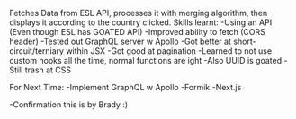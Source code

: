 Fetches Data from ESL API, processes it with merging algorithm, then displays it according to the country clicked. 
Skills learnt:
-Using an API (Even though ESL has GOATED API)
-Improved ability to fetch (CORS header)
-Tested out GraphQL server w Apollo
-Got better at short-circuit/terniary within JSX
-Got good at pagination
-Learned to not use custom hooks all the time, normal functions are ight
-Also UUID is goated
-Still trash at CSS

For Next Time:
-Implement GraphQL w Apollo
-Formik
-Next.js

-Confirmation this is by Brady :)
